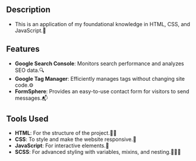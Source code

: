 ## Description
- This is an application of my foundational knowledge in HTML, CSS, and JavaScript.🚀

## Features
- **Google Search Console**: Monitors search performance and analyzes SEO data.🔍
- **Google Tag Manager**: Efficiently manages tags without changing site code.⚙️
- **FormSphere**: Provides an easy-to-use contact form for visitors to send messages.📬

## Tools Used
- **HTML**: For the structure of the project.💪🏻
- **CSS**: To style and make the website responsive.🎨
- **JavaScript**: For interactive elements.🧠
- **SCSS**: For advanced styling with variables, mixins, and nesting.🧑🏻‍💻
